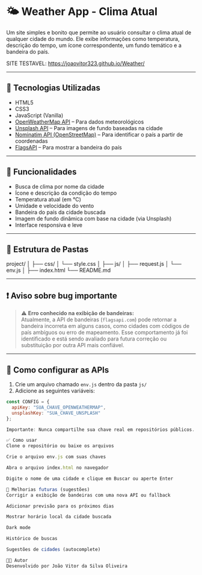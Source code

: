 # 🌤️ Weather App - Clima Atual

Um site simples e bonito que permite ao usuário consultar o clima atual de qualquer cidade do mundo. Ele exibe informações como temperatura, descrição do tempo, um ícone correspondente, um fundo temático e a bandeira do país.

SITE TESTAVEL: https://joaovitor323.github.io/Weather/

---

## 🚀 Tecnologias Utilizadas

- HTML5
- CSS3
- JavaScript (Vanilla)
- [OpenWeatherMap API](https://openweathermap.org/api) – Para dados meteorológicos
- [Unsplash API](https://unsplash.com/developers) – Para imagens de fundo baseadas na cidade
- [Nominatim API (OpenStreetMap)](https://nominatim.org/release-docs/develop/api/Reverse/) – Para identificar o país a partir de coordenadas
- [FlagsAPI](https://flagsapi.com/) – Para mostrar a bandeira do país

---

## 🎯 Funcionalidades

- Busca de clima por nome da cidade
- Ícone e descrição da condição do tempo
- Temperatura atual (em °C)
- Umidade e velocidade do vento
- Bandeira do país da cidade buscada
- Imagem de fundo dinâmica com base na cidade (via Unsplash)
- Interface responsiva e leve

---

## 📁 Estrutura de Pastas

project/
│
├── css/
│ └── style.css
│
├── js/
│ ├── request.js
│ └── env.js
│
├── index.html
└── README.md


---

## ❗ Aviso sobre bug importante

> ⚠️ **Erro conhecido na exibição de bandeiras:**  
Atualmente, a API de bandeiras (`flagsapi.com`) pode retornar a bandeira incorreta em alguns casos, como cidades com códigos de país ambíguos ou erro de mapeamento. Esse comportamento já foi identificado e está sendo avaliado para futura correção ou substituição por outra API mais confiável.

---

## 🔐 Como configurar as APIs

1. Crie um arquivo chamado `env.js` dentro da pasta `js/`
2. Adicione as seguintes variáveis:

```js
const CONFIG = {
  apiKey: "SUA_CHAVE_OPENWEATHERMAP",
  unsplashKey: "SUA_CHAVE_UNSPLASH"
};

Importante: Nunca compartilhe sua chave real em repositórios públicos. Utilize variáveis de ambiente em produção.

✅ Como usar
Clone o repositório ou baixe os arquivos

Crie o arquivo env.js com suas chaves

Abra o arquivo index.html no navegador

Digite o nome de uma cidade e clique em Buscar ou aperte Enter

📝 Melhorias futuras (sugestões)
Corrigir a exibição de bandeiras com uma nova API ou fallback

Adicionar previsão para os próximos dias

Mostrar horário local da cidade buscada

Dark mode

Histórico de buscas

Sugestões de cidades (autocomplete)

🧑‍💻 Autor
Desenvolvido por João Vitor da Silva Oliveira

